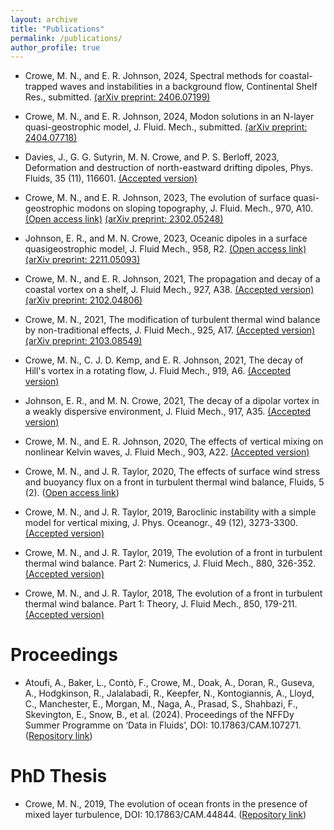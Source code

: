```yaml
---
layout: archive
title: "Publications"
permalink: /publications/
author_profile: true
---
```

<!-- 
[link example](http://mncrowe.github.io/files/test.pdf)

{% if author.googlescholar %}
  You can also find my articles on <u><a href="{{author.googlescholar}}">my Google Scholar profile</a>.</u>
{% endif %}

{% include base_path %}

{% for post in site.publications reversed %}
  {% include archive-single.html %}
{% endfor %}
-->

* Crowe, M. N., and E. R. Johnson, 2024, Spectral methods for coastal-trapped waves and instabilities in a background flow, Continental Shelf Res., submitted. [(arXiv preprint: 2406.07199)](https://arxiv.org/abs/2406.07199)

* Crowe, M. N., and E. R. Johnson, 2024, Modon solutions in an N-layer quasi-geostrophic model, J. Fluid. Mech., submitted. [(arXiv preprint: 2404.07718)](https://arxiv.org/abs/2404.07718)

* Davies, J., G. G. Sutyrin, M. N. Crowe, and P. S. Berloff, 2023, Deformation and destruction of north-eastward drifting dipoles, Phys. Fluids, 35 (11), 116601. [(Accepted version)](http://mncrowe.github.io/files/Davies_et_al_2023.pdf)

* Crowe, M. N., and E. R. Johnson, 2023, The evolution of surface quasi-geostrophic modons on sloping topography, J. Fluid. Mech., 970, A10. [(Open access link)](https://doi.org/10.1017/jfm.2023.607) [(arXiv preprint: 2302.05248)](https://arxiv.org/abs/2302.05248)

* Johnson, E. R., and M. N. Crowe, 2023, Oceanic dipoles in a surface quasigeostrophic model, J. Fluid Mech., 958, R2. [(Open access link)](https://doi.org/10.1017/jfm.2023.87) [(arXiv preprint: 2211.05093)](https://arxiv.org/abs/2211.05093)

* Crowe, M. N., and E. R. Johnson, 2021, The  propagation and decay of a coastal vortex on a shelf, J. Fluid Mech., 927, A38. [(Accepted version)](http://mncrowe.github.io/files/Crowe_Johnson_2021.pdf) [(arXiv preprint: 2102.04806)](https://arxiv.org/abs/2102.04806)

* Crowe, M. N., 2021, The modification of turbulent thermal wind balance by non-traditional effects, J. Fluid Mech., 925, A17. [(Accepted version)](http://mncrowe.github.io/files/Crowe_2021.pdf) [(arXiv preprint: 2103.08549)](https://arxiv.org/abs/2103.08549)

* Crowe, M. N., C. J. D. Kemp, and E. R. Johnson, 2021, The decay of Hill's vortex in a rotating flow, J. Fluid Mech., 919, A6. [(Accepted version)](http://mncrowe.github.io/files/Crowe_et_al_2021.pdf)

* Johnson, E. R., and M. N. Crowe, 2021, The decay of a dipolar vortex in a weakly dispersive environment, J. Fluid Mech., 917, A35. [(Accepted version)](http://mncrowe.github.io/files/Johnson_Crowe_2021.pdf)

* Crowe, M. N., and E. R. Johnson, 2020, The effects of vertical mixing on nonlinear Kelvin waves, J. Fluid Mech., 903, A22. [(Accepted version)](http://mncrowe.github.io/files/Crowe_Johnson_2020.pdf)

* Crowe, M. N., and J. R. Taylor, 2020, The effects of surface wind stress and buoyancy flux on a front in turbulent thermal wind balance, Fluids, 5 (2). ([Open access link](https://www.mdpi.com/2311-5521/5/2/87))

* Crowe, M. N., and J. R. Taylor, 2019, Baroclinic instability with a simple model for vertical mixing, J. Phys. Oceanogr., 49 (12), 3273-3300. [(Accepted version)](http://mncrowe.github.io/files/Crowe_Taylor_2019b.pdf)

* Crowe, M. N., and J. R. Taylor, 2019, The evolution of a front in turbulent thermal wind balance. Part 2: Numerics, J. Fluid Mech., 880, 326-352. [(Accepted version)](http://mncrowe.github.io/files/Crowe_Taylor_2019a.pdf)

* Crowe, M. N., and J. R. Taylor, 2018, The evolution of a front in turbulent thermal wind balance. Part 1: Theory, J. Fluid Mech., 850, 179-211. [(Accepted version)](http://mncrowe.github.io/files/Crowe_Taylor_2018.pdf)

# Proceedings

*   Atoufi, A., Baker, L., Cont&ograve;, F., Crowe, M., Doak, A., Doran, R., Guseva, A., Hodgkinson, R., Jalalabadi, R., Keepfer, N., Kontogiannis, A., Lloyd, C., Manchester, E., Morgan, M., Naga, A., Prasad, S., Shahbazi, F., Skevington, E., Snow, B., et al. (2024). Proceedings of the NFFDy Summer Programme on &lsquo;Data in Fluids&rsquo;, DOI: 10.17863/CAM.107271. ([Repository link](https://doi.org/10.17863/CAM.107271))

# PhD Thesis

* Crowe, M. N., 2019, The evolution of ocean fronts in the presence of mixed layer turbulence, DOI: 10.17863/CAM.44844. ([Repository link](https://www.repository.cam.ac.uk/handle/1810/297791))
